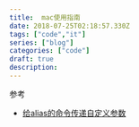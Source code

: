 ```yaml
---
title:  mac使用指南
date: 2018-07-25T02:18:57.330Z
tags: ["code","it"]
series: ["blog"]
categories: ["code"]
draft: true
description:
---
```



参考
- [给alias的命令传递自定义参数](https://blog.csdn.net/zhangxinrun/article/details/5709940)